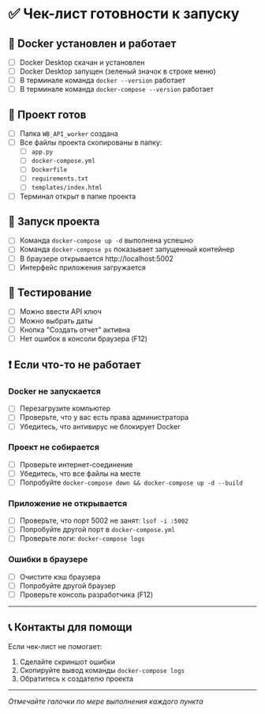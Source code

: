 # ✅ Чек-лист готовности к запуску

## 🐳 Docker установлен и работает

- [ ] Docker Desktop скачан и установлен
- [ ] Docker Desktop запущен (зеленый значок в строке меню)
- [ ] В терминале команда `docker --version` работает
- [ ] В терминале команда `docker-compose --version` работает

## 📁 Проект готов

- [ ] Папка `WB_API_worker` создана
- [ ] Все файлы проекта скопированы в папку:
  - [ ] `app.py`
  - [ ] `docker-compose.yml`
  - [ ] `Dockerfile`
  - [ ] `requirements.txt`
  - [ ] `templates/index.html`
- [ ] Терминал открыт в папке проекта

## 🚀 Запуск проекта

- [ ] Команда `docker-compose up -d` выполнена успешно
- [ ] Команда `docker-compose ps` показывает запущенный контейнер
- [ ] В браузере открывается http://localhost:5002
- [ ] Интерфейс приложения загружается

## 🔧 Тестирование

- [ ] Можно ввести API ключ
- [ ] Можно выбрать даты
- [ ] Кнопка "Создать отчет" активна
- [ ] Нет ошибок в консоли браузера (F12)

## ❗ Если что-то не работает

### Docker не запускается
- [ ] Перезагрузите компьютер
- [ ] Проверьте, что у вас есть права администратора
- [ ] Убедитесь, что антивирус не блокирует Docker

### Проект не собирается
- [ ] Проверьте интернет-соединение
- [ ] Убедитесь, что все файлы на месте
- [ ] Попробуйте `docker-compose down && docker-compose up -d --build`

### Приложение не открывается
- [ ] Проверьте, что порт 5002 не занят: `lsof -i :5002`
- [ ] Попробуйте другой порт в `docker-compose.yml`
- [ ] Проверьте логи: `docker-compose logs`

### Ошибки в браузере
- [ ] Очистите кэш браузера
- [ ] Попробуйте другой браузер
- [ ] Проверьте консоль разработчика (F12)

---

## 📞 Контакты для помощи

Если чек-лист не помогает:
1. Сделайте скриншот ошибки
2. Скопируйте вывод команды `docker-compose logs`
3. Обратитесь к создателю проекта

---

*Отмечайте галочки по мере выполнения каждого пункта* 